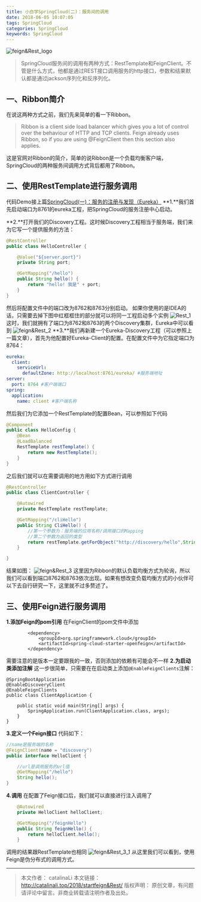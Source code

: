 ```yaml
---
title: 小白学SpringCloud(二)：服务间的调用
date: 2018-06-05 10:07:05
tags: SpringCloud 
categories: SpringCloud 
keywords: SpringCloud 
---
```

![feign&Rest_logo](http://ou3np1yz4.bkt.clouddn.com/feign&Rest_logo.png)
>SpringCloud服务间的调用有两种方式：RestTemplate和FeignClient。不管是什么方式，他都是通过REST接口调用服务的http接口，参数和结果默认都是通过jackson序列化和反序列化。

<!--more-->

## 一、Ribbon简介
在说这两种方式之前，我们先来简单的看一下Ribbon。

>Ribbon is a client side load balancer which gives you a lot of control over the behaviour of HTTP and TCP clients. Feign already uses Ribbon, so if you are using @FeignClient then this section also applies.

这是官网对Ribbon的简介，简单的说Ribbon是一个负载均衡客户端，SpringCloud的两种服务间调用方式背后都用了Ribbon。

## 二、使用RestTemplate进行服务调用
代码Demo接上篇[SpringCloud(一)：服务的注册与发现（Eureka）](http://catalinali.top/2018/startEureka/)
**1.**我们首先启动端口为8761的eureka工程，把SpringCloud的服务注册中心启动。

**2.**打开我们的Discovery工程。这时候Discovery工程相当于服务端，我们来为它写一个提供服务的方法：
``` java
@RestController
public class HelloController {

    @Value("${server.port}")
    private String port;

    @GetMapping("/hello")
    public String hello() {
        return "hello! 我是" + port;
    }
}
```
然后将配置文件中的端口改为8762和8763分别启动。
如果你使用的是IDEA的话，只需要去掉下图中红框框住的部分就可以将同一工程启动多个实例
![Rest_1](http://ou3np1yz4.bkt.clouddn.com/feign&Rest_1.png)
这时，我们就拥有了端口为8762和8763的两个Discovery集群，Eureka中可以看到
![feign&Rest_2](http://ou3np1yz4.bkt.clouddn.com/feign&Rest_2.png)
**3.**我们再新建一个Eureka-Discovery工程（可以参照上一篇文章），首先为他配置好Eureka-Client的配置。在配置文件中为它指定端口为8764：
``` yml
eureka:
  client:
    serviceUrl:
      defaultZone: http://localhost:8761/eureka/ #服务端地址
server:
  port: 8764 #客户端端口
spring:
  application:
    name: client #客户端名称
```
然后我们为它添加一个RestTemplate的配置Bean，可以参照如下代码
``` java
@Component
public class HelloConfig {
    @Bean
    @LoadBalanced
    RestTemplate restTemplate() {
        return new RestTemplate();
    }
}
```
之后我们就可以在需要调用的地方用如下方式进行调用
``` java
@RestController
public class ClientController {

    @Autowired
    private RestTemplate restTemplate;

    @GetMapping("/cliHello")
    public String CliHello() {
        //第一个参数为：服务端的应用名称/调用接口的Mapping
        //第二个参数为返回的类型
        return restTemplate.getForObject("http://discovery/hello",String.class);
    }

}
```
结果如图：
![feign&Rest_3](http://ou3np1yz4.bkt.clouddn.com/feign&Rest_3.png)
这里因为Ribbon的默认负载均衡方式为轮询，所以我们可以看到端口8762和8763依次出现。如果有想改变负载均衡方式的小伙伴可以下去自行研究一下，这里就不过多赘述了。
## 三、使用Feign进行服务调用
**1.添加Feign的pom引用**
在FeignClient的pom文件中添加
``` pom
        <dependency>
            <groupId>org.springframework.cloud</groupId>
            <artifactId>spring-cloud-starter-openfeign</artifactId>
        </dependency>
```
需要注意的是版本一定要跟我的一致，否则添加的依赖有可能会不一样
**2.为启动类添加注解**
这一步很简单，只需要在在启动类上添加`@EnableFeignClients`注解：
```
@SpringBootApplication
@EnableDiscoveryClient
@EnableFeignClients
public class ClientApplication {

    public static void main(String[] args) {
        SpringApplication.run(ClientApplication.class, args);
    }
}
```
**3.定义一个Feign接口**
代码如下：
``` java
//name是服务端的名称
@FeignClient(name = "discovery")
public interface HelloClient {

    //url是调用服务的url值
    @GetMapping("/hello")
    String hello();
}
```
**4.调用**
在配置了Feign接口后，我们就可以直接进行注入调用了
``` java
    @Autowired
    private HelloClient helloClient;

    @GetMapping("/feignHello")
    public String feignHello() {
        return helloClient.hello();
    }
```
调用的结果跟RestTemplate也相同
![feign&Rest_3_1](http://ou3np1yz4.bkt.clouddn.com/feign&Rest_3.png)
从这里我们可以看到，使用Feign是伪分布式的调用方式。

---

>本文作者： catalinaLi
本文链接： http://catalinali.top/2018/startfeign&Rest/
版权声明： 原创文章，有问题请评论中留言。非商业转载请注明作者及出处。
